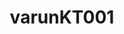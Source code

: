 ---
title: varunKT001
github: https://github.com/varunKT001
mode: light
transition: 1s
score: 60
archetype:
- Github Actions
- Badges | Tags | Icons
- Project Showcase
---